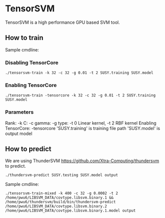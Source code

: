 # TensorSVM
TensorSVM is a high performance GPU based SVM tool.

## How to train

Sample cmdline:

### Disabling TensorCore
```
./tensorsvm-train -k 32 -c 32 -g 0.01 -t 2 SUSY.training SUSY.model
```

### Enabling TensorCore
```
./tensorsvm-train -tensorcore -k 32 -c 32 -g 0.01 -t 2 SUSY.training SUSY.model
```

### Parameters
Rank: -k
C: -c
gamma: -g
type: -t 0 Linear kernel, -t 2 RBF kernel
Enabling TensorCore: -tensorcore
'SUSY.training' is training file path
'SUSY.model' is output model

## How to predict
We are using ThunderSVM https://github.com/Xtra-Computing/thundersvm to predict.
```
./thundersvm-predict SUSY.testing SUSY.model output
```

Sample cmdline: 

```
./tensorsvm-train-mixed -k 400 -c 32 -g 0.0002 -t 2  /home/pwu6/LIBSVM_DATA/covtype.libsvm.binary.1 && /home/pwu6/thundersvm/build/bin/thundersvm-predict /home/pwu6/LIBSVM_DATA/covtype.libsvm.binary.2  /home/pwu6/LIBSVM_DATA/covtype.libsvm.binary.1.model output
```
